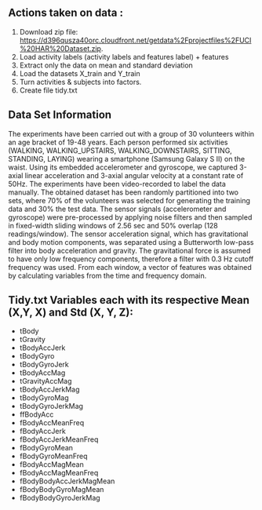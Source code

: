 ## Actions taken on data :
1. Download zip file: https://d396qusza40orc.cloudfront.net/getdata%2Fprojectfiles%2FUCI%20HAR%20Dataset.zip.
2. Load activity labels (activity labels and features label) + features
3. Extract only the data on mean and standard deviation
4. Load the datasets X_train and Y_train
5. Turn activities & subjects into factors.
6. Create file tidy.txt

## Data Set Information
The experiments have been carried out with a group of 30 volunteers within an age bracket of 19-48 years. Each person performed six activities (WALKING, WALKING_UPSTAIRS, WALKING_DOWNSTAIRS, SITTING, STANDING, LAYING) wearing a smartphone (Samsung Galaxy S II) on the waist. Using its embedded accelerometer and gyroscope, we captured 3-axial linear acceleration and 3-axial angular velocity at a constant rate of 50Hz. The experiments have been video-recorded to label the data manually. 
The obtained dataset has been randomly partitioned into two sets, where 70% of the volunteers was selected for generating the training data and 30% the test data. 
The sensor signals (accelerometer and gyroscope) were pre-processed by applying noise filters and then sampled in fixed-width sliding windows of 2.56 sec and 50% overlap (128 readings/window). The sensor acceleration signal, which has gravitational and body motion components, was separated using a Butterworth low-pass filter into body acceleration and gravity. The gravitational force is assumed to have only low frequency components, therefore a filter with 0.3 Hz cutoff frequency was used. From each window, a vector of features was obtained by calculating variables from the time and frequency domain.

## Tidy.txt Variables each with its respective Mean (X,Y, X) and Std (X, Y, Z):
- tBody
- tGravity 
- tBodyAccJerk 
- tBodyGyro 
- tBodyGyroJerk 
- tBodyAccMag
- tGravityAccMag
- tBodyAccJerkMag 
- tBodyGyroMag 
- tBodyGyroJerkMag
- ffBodyAcc
- fBodyAccMeanFreq
- fBodyAccJerk
- fBodyAccJerkMeanFreq
- fBodyGyroMean
- fBodyGyroMeanFreq
- fBodyAccMagMean 
- fBodyAccMagMeanFreq 
- fBodyBodyAccJerkMagMean 
- fBodyBodyGyroMagMean
- fBodyBodyGyroJerkMag
